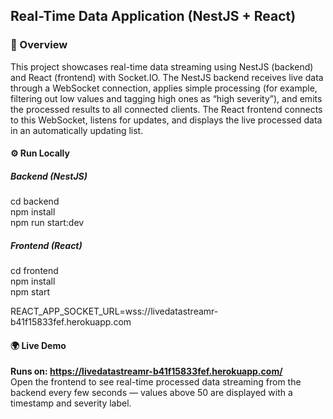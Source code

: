 <h2> Real-Time Data Application (NestJS + React)</h2> 
<h3>📘 Overview</h3>

This project showcases real-time data streaming using NestJS (backend) and React (frontend) with Socket.IO.
The NestJS backend receives live data through a WebSocket connection, applies simple processing (for example, filtering out low values and tagging high ones as “high severity”), and emits the processed results to all connected clients.
The React frontend connects to this WebSocket, listens for updates, and displays the live processed data in an automatically updating list.

<h4>⚙️ Run Locally</h4>
<h5>Backend (NestJS)</h5>
cd backend<br>
npm install<br>
npm run start:dev<br>


<h5>Frontend (React)</h5>
cd frontend<br>
npm install<br>
npm start<br>

REACT_APP_SOCKET_URL=wss://livedatastreamr-b41f15833fef.herokuapp.com

<h4>🌍 Live Demo</h4>

<b> Runs on: https://livedatastreamr-b41f15833fef.herokuapp.com/ </b> <br>
Open the frontend to see real-time processed data streaming from the backend every few seconds — values above 50 are displayed with a timestamp and severity label.
